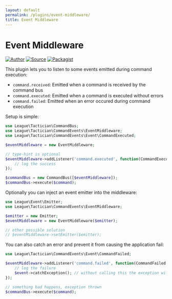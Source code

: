 ```yaml
---
layout: default
permalink: /plugins/event-middleware/
title: Event Middleware
---
```


# Event Middleware

[![Author](http://img.shields.io/badge/author-@sagikazarmark-blue.svg?style=flat-square)](https://twitter.com/sagikazarmark)
[![Source](http://img.shields.io/badge/source-league/tactician--command--events-blue.svg?style=flat-square)](https://github.com/thephpleague/tactician-command-events)
[![Packagist](http://img.shields.io/packagist/v/league/tactician-command-events.svg?style=flat-square)](https://packagist.org/packages/league/tactician-command-events)

This plugin lets you to listen to some events emitted during command execution:

- `command.received`: Emitted when a command is received by the command bus
- `command.executed`: Emitted when a command is executed without errors
- `command.failed`: Emitted when an error occured during command execution

Setup is simple:

~~~ php
use League\Tactician\CommandBus;
use League\Tactician\CommandEvents\EventMiddleware;
use League\Tactician\CommandEvents\Event\CommandExecuted;

$eventMiddleware = new EventMiddleware;

// type-hint is optional
$eventMiddleware->addListener('command.executed', function(CommandExecuted $event) {
	// log the success
});

$commandBus = new CommandBus([$eventMiddleware]);
$commandBus->execute($command);
~~~

Optionally you can inject an event emitter into the middleware:

~~~ php
use League\Event\Emitter;
use League\Tactician\CommandEvents\EventMiddleware;

$emitter = new Emitter;
$eventMiddleware = new EventMiddleware($emitter);

// other possible solution
// $eventMiddleware->setEmitter($emitter);
~~~

You can also catch an error and prevent it from causing the application fail:

~~~ php
use League\Tactician\CommandEvents\Event\CommandFailed;

$eventMiddleware->addListener('command.failed', function(CommandFailed $event) {
	// log the failure
	$event->catchException(); // without calling this the exception will be thrown
});

// something bad happens, exception thrown
$commandBus->execute($command);
~~~

